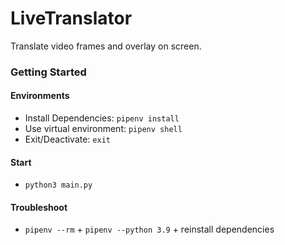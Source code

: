 # LiveTranslator
Translate video frames and overlay on screen.

### Getting Started

#### Environments
- Install Dependencies: `pipenv install`
- Use virtual environment: `pipenv shell`
- Exit/Deactivate: `exit`

<!-- #### openai API
- generate openai API key from https://platform.openai.com/account/api-keys
- create a `key.txt` in root directory (make sure you are in root and do `touch key.txt`)
- paste your generated key into `key.txt` (this is meant for your own usage only, don't commit it) -->

#### Start
- `python3 main.py`


#### Troubleshoot
- `pipenv --rm` + `pipenv --python 3.9` + reinstall dependencies